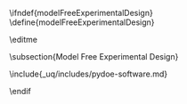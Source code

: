 \ifndef{modelFreeExperimentalDesign}
\define{modelFreeExperimentalDesign}

\editme

\subsection{Model Free Experimental Design}

\include{_uq/includes/pydoe-software.md}

\endif
